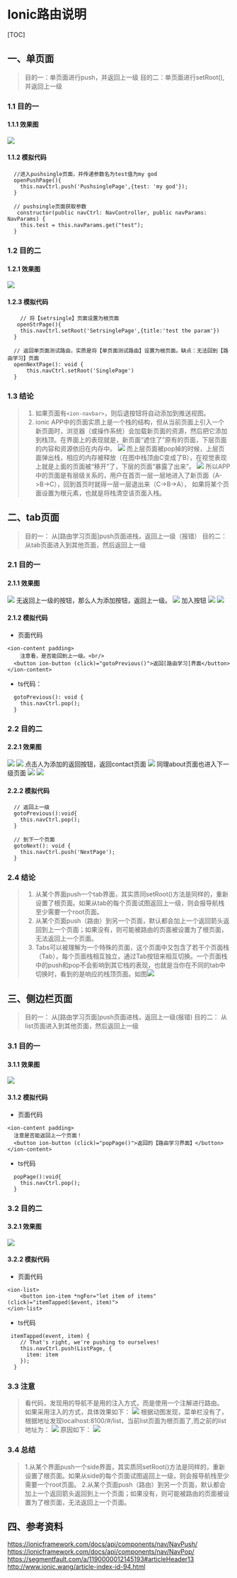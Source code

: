 # Ionic路由说明
[TOC]
## 一、单页面

>目的一：单页面进行push，并返回上一级
>目的二：单页面进行setRoot(),并返回上一级

### 1.1 目的一

#### 1.1.1 效果图

![](./pic/single-1.gif)

#### 1.1.2 模拟代码

```
  //进入pushsingle页面，并传递参数名为test值为my god
  openPushPage(){
    this.navCtrl.push('PushsinglePage',{test: 'my god'});
  }
  
  // pushsingle页面获取参数
   constructor(public navCtrl: NavController, public navParams: NavParams) {
    this.test = this.navParams.get("test");
  }

```
### 1.2 目的二

#### 1.2.1 效果图
![](./pic/single-2.gif)
#### 1.2.3 模拟代码
```
 	// 将【setrsingle】页面设置为根页面
   openStrPage(){
    this.navCtrl.setRoot('SetrsinglePage',{title:'test the param'})
  }

  // 返回单页面测试路由，实质是将【单页面测试路由】设置为根页面。缺点：无法回到【路由学习】页面
  openNextPage(): void {
      this.navCtrl.setRoot('SinglePage')
  }
```
### 1.3 结论
> 1. 如果页面有``<ion-navbar>``，则后退按钮将自动添加到推送视图。
> 2. ionic APP中的页面实质上是一个栈的结构，但从当前页面上引入一个新页面时，浏览器（或操作系统）会加载新页面的资源，然后把它添加到栈顶。在界面上的表现就是，新页面“遮住了”原有的页面，下层页面的内容和资源依旧在内存中。
> ![](./pic/single-21.png)
> 而上层页面被pop掉的时候，上层页面弹出栈，相应的内存被释放（在图中栈顶由C变成了B），在视觉表现上就是上面的页面被“移开”了，下层的页面“暴露了出来”。
> ![](./pic/single-31.png)
> 所以APP中的页面是有层级关系的，用户在首页一层一层地进入了新页面（A->B->C），回到首页时就得一层一层退出来（C->B->A），
> 如果将某个页面设置为根元素，也就是将栈清空该页面入栈。


## 二、tab页面

>目的一： 从[路由学习页面]push页面进栈，返回上一级（报错）
>目的二： 从tab页面进入到其他页面，然后返回上一级

### 2.1 目的一
#### 2.1.1 效果图

![](./pic/tab-1.png)
无返回上一级的按钮，那么人为添加按钮，返回上一级。
![](./pic/tab-2.png)
加入按钮
![](./pic/tab-3.png)
![](./pic/tab-4.png)

#### 2.1.2 模拟代码
- 页面代码
```
<ion-content padding>
    注意看，是否能回到上一级。<br/>
  <button ion-button (click)="gotoPrevious()">返回[路由学习]界面</button>
</ion-content>
```

- ts代码：
```
  gotoPrevious(): void {
    this.navCtrl.pop();
  }
```

### 2.2 目的二
#### 2.2.1 效果图
![](./pic/tab-5.png)
![](./pic/tab-6.png)
点击人为添加的返回按钮，返回contact页面
![](./pic/tab-7.png)
同理about页面也进入下一级页面
![](./pic/tab-8.png)
![](./pic/tab-9.png)
####  2.2.2 模拟代码
```
  // 返回上一级
  gotoPrevious():void{
    this.navCtrl.pop();
  }
  
  // 到下一个页面
  gotoNext(): void {
    this.navCtrl.push('NextPage');
  }
```

### 2.4 结论
>1. 从某个界面push一个tab界面，其实质同setRoot()方法是同样的，重新设置了根页面。如果从tab的每个页面试图返回上一级，则会报导航栈至少需要一个root页面。
>2. 从某个页面push（路由）到另一个页面，默认都会加上一个返回箭头返回到上一个页面；如果没有，则可能被路由的页面被设置为了根页面，无法返回上一个页面。
>3. Tabs可以被理解为一个特殊的页面，这个页面中又包含了若干个页面栈（Tab），每个页面栈相互独立，通过Tab按钮来相互切换。一个页面栈中的push和pop不会影响到其它栈的表现，也就是当你在不同的tab中切换时，看到的是响应的栈顶页面。如图![](./pic/tab-10.png)

## 三、侧边栏页面

> 目的一： 从[路由学习页面]push页面进栈，返回上一级(报错)
> 目的二： 从list页面进入到其他页面，然后返回上一级

### 3.1 目的一
#### 3.1.1 效果图
![](./pic/side-2.gif)

#### 3.1.2 模拟代码
- 页面代码
```
<ion-content padding>
  注意是否能返回上一个页面！
  <button ion-button (click)="popPage()">返回的【路由学习界面】</button>
</ion-content>
```
- ts代码
```
  popPage():void{
    this.navCtrl.pop();
  }
```


### 3.2 目的二
#### 3.2.1 效果图
![](./pic/side-3.gif)

#### 3.2.2 模拟代码
- 页面代码
```
<ion-list>
    <button ion-item *ngFor="let item of items" (click)="itemTapped($event, item)">
</ion-list>
```

- ts代码
```
 itemTapped(event, item) {
    // That's right, we're pushing to ourselves!
    this.navCtrl.push(ListPage, {
      item: item
    });
  }
```
### 3.3 注意
> 看代码，发现用的导航不是用的注入方式，而是使用一个注解进行路由。
> 如果采用注入的方式，具体效果如下：
> ![](./pic/side-1.gif)
> 根据动图发现，菜单栏没有了，根据地址发现localhost:8100/#/list，当前list页面为根页面了,而之前的list地址为：
> ![](./pic/side-9.png)
> 原因如下：
> ![](./pic/side-10.png)

### 3.4 总结
>1.从某个界面push一个side界面，其实质同setRoot()方法是同样的，重新设置了根页面。如果从side的每个页面试图返回上一级，则会报导航栈至少需要一个root页面。
>2.从某个页面push（路由）到另一个页面，默认都会加上一个返回箭头返回到上一个页面；如果没有，则可能被路由的页面被设置为了根页面，无法返回上一个页面。

## 四、参考资料

https://ionicframework.com/docs/api/components/nav/NavPush/
https://ionicframework.com/docs/api/components/nav/NavPop/
https://segmentfault.com/a/1190000012145193#articleHeader13
http://www.ionic.wang/article-index-id-94.html

